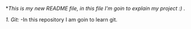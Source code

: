 **This is  my new README file, in this file I'm goin to explain my project :) .*

*1. Git:*
    -In this repository I am goin to learn git. 

